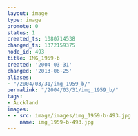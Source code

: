 ```yaml
---
layout: image
type: image
promote: 0
status: 1
created_ts: 1080714538
changed_ts: 1372159375
node_id: 493
title: IMG_1959-b
created: '2004-03-31'
changed: '2013-06-25'
aliases:
- "/2004/03/31/img_1959_b/"
permalink: "/2004/03/31/img_1959_b/"
tags:
- Auckland
images:
- - src: image/images/img_1959-b-493.jpg
    name: img_1959-b-493.jpg
---
```


